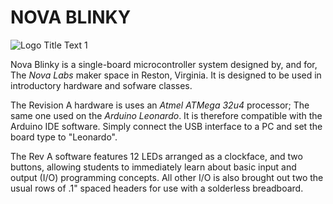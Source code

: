 # NOVA BLINKY
![](https://github.com/NovaBlinky/NovaBlinky/blob/master/hardware/RevA/NovaBlinky.gif "Logo Title Text 1") 


Nova Blinky is a single-board microcontroller system designed by, and for, The *Nova Labs* maker space in Reston, Virginia. It is designed to be used in introductory hardware and sofware classes.

The Revision A hardware is uses an *Atmel ATMega 32u4* processor; The same one used on the *Arduino Leonardo*. It is therefore compatible with the Arduino IDE software. Simply connect the USB interface to a PC and set the board type to  "Leonardo".

The Rev A software features 12 LEDs arranged as a clockface, and two buttons, allowing students to immediately learn about basic input and output (I/O) programming concepts. All other I/O is also brought out two the usual rows of .1" spaced headers for use with a solderless breadboard.



